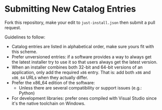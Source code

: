 # Submitting New Catalog Entries

Fork this repository, make your edit to `just-install.json` then submit a pull request.

Guidelines to follow:

- Catalog entries are listed in alphabetical order, make sure yours fit with this scheme.
- Prefer unversioned entries: if a software provides a way to always get the latest installer
  try to use it so that users always get the latest version.
- When an installer combines both 32-bit and 64-bit versions of an application, only add the
  required `x86` entry. That is: add both `x86` and `x86_64` URLs when they actually differ.
- Prefer the x86_64 edition of the software:
  + Unless there are several compatibility or support issues (e.g.: Python)
- For development libraries: prefer ones compiled with Visual Studio since it's the native
  toolchain on Windows.
